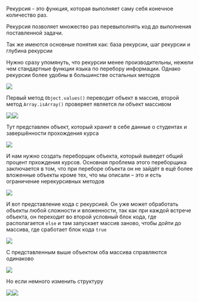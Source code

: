 
Рекурсия - это функция, которая выполняет саму себя конечное количество раз.

Рекурсия позволяет множество раз перевыполнять код до выполнения поставленной задачи.

Так же имеются основные понятия как: база рекурсии, шаг рекурсии и глубина рекурсии

Нужно сразу упомянуть, что рекурсии менее производительны, нежели чем стандартные функции языка по перебору информации. Однако рекурсии более удобны в большинстве остальных методов

![](_png/a5645cc2d47e38cdc58c1a47a2098d73.png)

Первый метод `Object.values()` переводит объект в массив, второй метод `Array.isArray()` проверяет является ли объект массивом

![](_png/2864e4881666e7892331b6473d2bf668.png)![](_png/b06f49a6a95329939e46dceb253bb465.png)

Тут представлен объект, который хранит в себе данные о студентах и завершённости прохождения курса

![](_png/ead15c2e492bbabe102a41d02ff49160.png)

И нам нужно создать переборщик объекта, который выведет общий процент прхождения курсов. Основная проблема этого переборщика заключается в том, что при переборе объекта он не зайдёт в ещё более вложенные объекты кроме тех, что мы описали – это и есть ограничение нерекурсивных методов

![](_png/b030a3eef0166954f1d0891cd9c2e70b.png)

И вот представление кода с рекурсией. Он уже может обработать объекты любой сложности и вложенности, так как при каждой встрече объекта, он переходит во второй условный блок кода, где располагается `else` и там запускает массив заново, чтобы дойти до массива, где сработает блок кода `true`

![](_png/b6adf930d0feeb700edbd59e597220b0.png)

С представленным выше объектом оба массива справляются одинаково

![](_png/26029615af70f7fb504c0a6bfb3987b3.png)

Но если немного изменить структуру

![](_png/64dfa75d942e2d3bd333084e4b3395fb.png)![](_png/bce49ea92b8f02fd66974501bbc8d3b9.png)